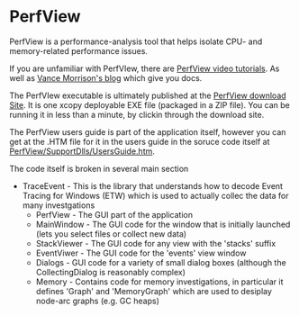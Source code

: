 # PerfView
PerfView is a performance-analysis tool that helps isolate CPU- and memory-related performance issues.

If you are unfamiliar with PerfVIew, there are [PerfView video tutorials](http://channel9.msdn.com/Series/PerfView-Tutorial).   As well as [Vance Morrison's blog](http://blogs.msdn.com/b/vancem/archive/tags/perfview) which give you docs. 

The PerfVIew executable is ultimately published at the [PerfView download Site](http://www.microsoft.com/en-us/download/details.aspx?id=28567).    It is one xcopy deployable EXE file (packaged in a ZIP file).  You can be running it in less than a minute, by clickin through the download site.  

The PerfView users guide is part of the application itself, however you can get at the .HTM file for it in the users guide in the soruce code itself at [PerfView/SupportDlls/UsersGuide.htm](https://github.com/Microsoft/perfview/blob/master/src/PerfView/SupportDlls/UsersGuide.htm).

The code itself is broken in several main section
* TraceEvent - This is the library that understands how to decode Event Tracing for Windows (ETW) which is used to actually collec the data for many investgations
  * PerfView - The GUI part of the application
  * MainWindow - The GUI code for the window that is initially launched (lets you select files or collect new data) 
  * StackViewer - The GUI code for any view with the 'stacks' suffix
  * EventViwer - The GUI code for the 'events' view window
  * Dialogs - GUI code for a variety of small dialog boxes (although the CollectingDialog is reasonably complex) 
  * Memory - Contains code for memory investigations, in particular it defines 'Graph' and 'MemoryGraph' which are used to desiplay node-arc graphs (e.g. GC heaps) 
